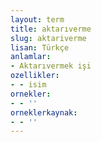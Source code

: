 ```yaml
---
layout: term
title: aktarıverme
slug: aktariverme
lisan: Türkçe
anlamlar:
- Aktarıvermek işi
ozellikler:
- - isim
ornekler:
- - ''
orneklerkaynak:
- - ''
---
```

